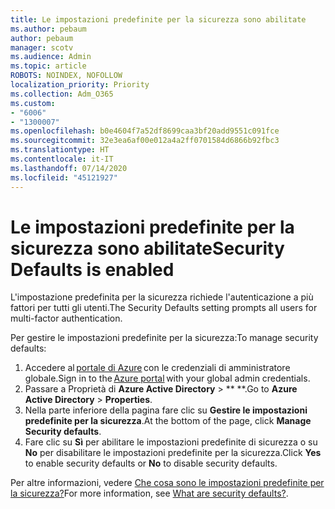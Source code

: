 ```yaml
---
title: Le impostazioni predefinite per la sicurezza sono abilitate
ms.author: pebaum
author: pebaum
manager: scotv
ms.audience: Admin
ms.topic: article
ROBOTS: NOINDEX, NOFOLLOW
localization_priority: Priority
ms.collection: Adm_O365
ms.custom:
- "6006"
- "1300007"
ms.openlocfilehash: b0e4604f7a52df8699caa3bf20add9551c091fce
ms.sourcegitcommit: 32e3ea6af00e012a4a2ff0701584d6866b92fbc3
ms.translationtype: HT
ms.contentlocale: it-IT
ms.lasthandoff: 07/14/2020
ms.locfileid: "45121927"
---
```

# <a name="security-defaults-is-enabled"></a><span data-ttu-id="ba8ad-102">Le impostazioni predefinite per la sicurezza sono abilitate</span><span class="sxs-lookup"><span data-stu-id="ba8ad-102">Security Defaults is enabled</span></span>

<span data-ttu-id="ba8ad-103">L'impostazione predefinita per la sicurezza richiede l'autenticazione a più fattori per tutti gli utenti.</span><span class="sxs-lookup"><span data-stu-id="ba8ad-103">The Security Defaults setting prompts all users for multi-factor authentication.</span></span>

<span data-ttu-id="ba8ad-104">Per gestire le impostazioni predefinite per la sicurezza:</span><span class="sxs-lookup"><span data-stu-id="ba8ad-104">To manage security defaults:</span></span>

1. <span data-ttu-id="ba8ad-105">Accedere al [portale di Azure](https://ms.portal.azure.com/) con le credenziali di amministratore globale.</span><span class="sxs-lookup"><span data-stu-id="ba8ad-105">Sign in to the [Azure portal](https://ms.portal.azure.com/) with your global admin credentials.</span></span>
2. <span data-ttu-id="ba8ad-106">Passare a Proprietà di **Azure Active Directory** > \*\* \*\*.</span><span class="sxs-lookup"><span data-stu-id="ba8ad-106">Go to **Azure Active Directory** > **Properties**.</span></span>
3. <span data-ttu-id="ba8ad-107">Nella parte inferiore della pagina fare clic su **Gestire le impostazioni predefinite per la sicurezza**.</span><span class="sxs-lookup"><span data-stu-id="ba8ad-107">At the bottom of the page, click **Manage Security defaults**.</span></span>
4. <span data-ttu-id="ba8ad-108">Fare clic su **Sì** per abilitare le impostazioni predefinite di sicurezza o su **No** per disabilitare le impostazioni predefinite per la sicurezza.</span><span class="sxs-lookup"><span data-stu-id="ba8ad-108">Click **Yes** to enable security defaults or **No** to disable security defaults.</span></span>

<span data-ttu-id="ba8ad-109">Per altre informazioni, vedere [Che cosa sono le impostazioni predefinite per la sicurezza?](https://docs.microsoft.com/azure/active-directory/fundamentals/concept-fundamentals-security-defaults)</span><span class="sxs-lookup"><span data-stu-id="ba8ad-109">For more information, see [What are security defaults?](https://docs.microsoft.com/azure/active-directory/fundamentals/concept-fundamentals-security-defaults).</span></span>
